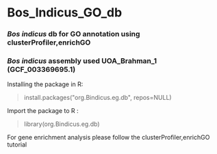 # Bos_Indicus_GO_db
### _Bos indicus_ db for GO annotation using clusterProfiler,enrichGO

### _Bos indicus_ assembly used UOA_Brahman_1 (GCF_003369695.1)

Installing the package in R:

 >install.packages("org.Bindicus.eg.db", repos=NULL)

 Import the package to R :

 >library(org.Bindicus.eg.db)

For gene enrichment analysis please follow the clusterProfiler,enrichGO tutorial
